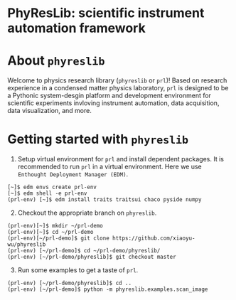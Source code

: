 # PhyResLib: scientific instrument automation framework

# About `phyreslib`

Welcome to physics research library (`phyreslib` or `prl`)! Based on research experience in a condensed matter physics laboratory, `prl` is designed to be a Pythonic system-desgin platform and development environment for scientific experiments invloving instrument automation, data acquisition, data visualization, and more.

# Getting started with `phyreslib`

1. Setup virtual environment for `prl` and install dependent packages. It is recommended to run `prl` in a virtual environment. Here we use `Enthought Deployment Manager (EDM)`.
```
[~]$ edm envs create prl-env
[~]$ edm shell -e prl-env
(prl-env) [~]$ edm install traits traitsui chaco pyside numpy
```

2. Checkout the appropriate branch on `phyreslib`.
```
(prl-env)[~]$ mkdir ~/prl-demo
(prl-env)[~]$ cd ~/prl-demo
(prl-env)[~/prl-demo]$ git clone https://github.com/xiaoyu-wu/phyreslib
(prl-env) [~/prl-demo]$ cd ~/prl-demo/phyreslib/
(prl-env) [~/prl-demo/phyreslib]$ git checkout master
```

3. Run some examples to get a taste of `prl`.
```
(prl-env) [~/prl-demo/phyreslib]$ cd ..
(prl-env) [~/prl-demo]$ python -m phyreslib.examples.scan_image
```
